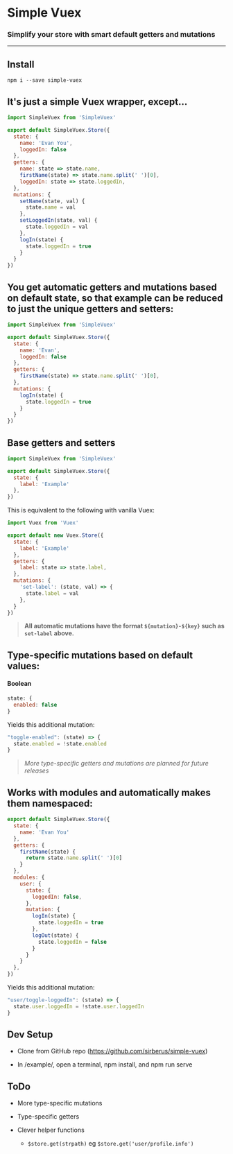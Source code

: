 # Simple Vuex

### Simplify your store with smart default getters and mutations

---

## Install

```
npm i --save simple-vuex
```

## It's just a simple Vuex wrapper, except...

```js
import SimpleVuex from 'SimpleVuex'

export default SimpleVuex.Store({
  state: {
    name: 'Evan You',
    loggedIn: false
  },
  getters: {
    name: state => state.name,
    firstName(state) => state.name.split(' ')[0],
    loggedIn: state => state.loggedIn,
  },
  mutations: {
    setName(state, val) {
      state.name = val
    },
    setLoggedIn(state, val) {
      state.loggedIn = val
    },
    logIn(state) {
      state.loggedIn = true
    }
  }
})
```

## You get automatic getters and mutations based on default state, so that example can be reduced to just the unique getters and setters:
```js
import SimpleVuex from 'SimpleVuex'

export default SimpleVuex.Store({
  state: {
    name: 'Evan',
    loggedIn: false
  },
  getters: {
    firstName(state) => state.name.split(' ')[0],
  },
  mutations: {
    logIn(state) {
      state.loggedIn = true
    }
  }
})
```

## Base getters and setters

```js
import SimpleVuex from 'SimpleVuex'

export default SimpleVuex.Store({
  state: {
    label: 'Example'
  },
})
```

This is equivalent to the following with vanilla Vuex:

```js
import Vuex from 'Vuex'

export default new Vuex.Store({
  state: {
    label: 'Example'
  },
  getters: {
    label: state => state.label,
  },
  mutations: {
    'set-label': (state, val) => {
      state.label = val
    },
  }
})
```

> **All automatic mutations have the format `${mutation}-${key}` such as `set-label` above.**

## Type-specific mutations based on default values:

#### Boolean

```js
state: {
  enabled: false
}
```

Yields this additional mutation:

```js
"toggle-enabled": (state) => {
  state.enabled = !state.enabled
}
```

> *More type-specific getters and mutations are planned for future releases*

## Works with modules and automatically makes them namespaced:
```js
export default SimpleVuex.Store({
  state: {
    name: 'Evan You'
  },
  getters: {
    firstName(state) {
      return state.name.split(' ')[0]
    }
  },
  modules: {
    user: {
      state: {
        loggedIn: false,
      },
      mutation: {
        logIn(state) {
          state.loggedIn = true
        },
        logOut(state) {
          state.loggedIn = false
        }
      }
    }
  },
})
```

Yields this additional mutation:

```js
"user/toggle-loggedIn": (state) => {
  state.user.loggedIn = !state.user.loggedIn
}
```

## Dev Setup

* Clone from GitHub repo (https://github.com/sirberus/simple-vuex)

* In /example/, open a terminal, npm install, and npm run serve

## ToDo

* More type-specific mutations

* Type-specific getters

* Clever helper functions

  * `$store.get(strpath)` eg `$store.get('user/profile.info')`
